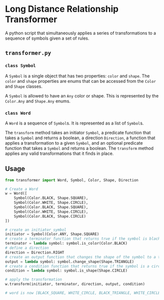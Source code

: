 # Long Distance Relationship Transformer

A python script that simultaneously applies a series of transformations to a sequence of symbols given a set of rules.

## `transformer.py`

### `class Symbol`

A `Symbol` is a single object that has two properties: `color` and `shape`. The `color` and `shape` properties are enums that can be accessed from the `Color` and `Shape` classes.

A `Symbol` is allowed to have an `Any` color or shape. This is represented by the `Color.Any` and `Shape.Any` enums.

### `class Word`

A `Word` is a sequence of `Symbol`s. It is represented as a list of `Symbol`s.

The `transform` method takes an initiator `Symbol`, a predicate function that takes a `Symbol` and returns a boolean, a direction `Direction`, a function that applies a transformation to a given `Symbol`, and an optional predicate function that takes a `Symbol` and returns a boolean. The `transform` method applies any valid transformations that it finds in place.

## Usage

```python
from transformer import Word, Symbol, Color, Shape, Direction

# Create a Word
w = Word([
    Symbol(Color.BLACK, Shape.SQUARE),
    Symbol(Color.WHITE, Shape.CIRCLE),
    Symbol(Color.BLACK, Shape.SQUARE),
    Symbol(Color.WHITE, Shape.CIRCLE),
    Symbol(Color.BLACK, Shape.CIRCLE)
])

# create an initiator symbol
initiator = Symbol(Color.ANY, Shape.SQUARE)
# create a terminator function that returns true if the symbol is black
terminator = lambda symbol: symbol.is_color(Color.BLACK)
# define a direction
direction = Direction.RIGHT
# create an output function that changes the shape of the symbol to a triangle
output = lambda symbol: symbol.change_shape(Shape.TRIANGLE)
# create a condition function that returns true if the symbol is a circle
condition = lambda symbol: symbol.is_shape(Shape.CIRCLE)

# apply the transformation
w.transform(initiator, terminator, direction, output, condition)

# word is now [BLACK_SQUARE, WHITE_CIRCLE, BLACK_TRIANGLE, WHITE_CIRCLE, BLACK_CIRCLE]
```